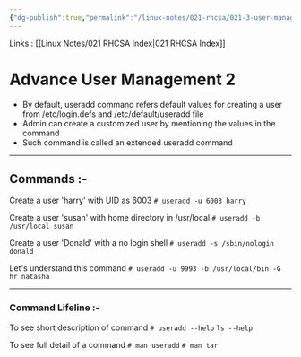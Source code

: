 ```yaml
---
{"dg-publish":true,"permalink":"/linux-notes/021-rhcsa/021-3-user-management/021-3-5-2-advance-user-management-3/","noteIcon":"","created":"2023-10-07T13:47:51.444+05:30","updated":"2023-10-13T17:07:30.373+05:30"}
---
```


Links : [[Linux Notes/021 RHCSA Index\|021 RHCSA Index]]

# Advance User Management 2

- By default, useradd command refers default values for creating a user from /etc/login.defs and /etc/default/useradd file
- Admin can create a customized user by mentioning the values in the command
- Such command is called an extended useradd command

---

## Commands :-

Create a user 'harry' with UID as 6003
`# useradd -u 6003 harry`

Create a user 'susan' with home directory in /usr/local
`# useradd -b /usr/local susan`

Create a user 'Donald' with a no login shell
`# useradd -s /sbin/nologin donald`

Let's understand this command
`# useradd -u 9993 -b /usr/local/bin -G hr natasha`

---

### Command Lifeline :-

To see short description of command
`# useradd --help`
`ls --help`

To see full detail of a command
`# man useradd`
`# man tar`
